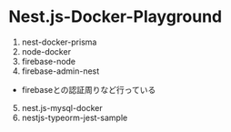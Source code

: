 # Nest.js-Docker-Playground

1. nest-docker-prisma
2. node-docker
3. firebase-node
4. firebase-admin-nest
  - firebaseとの認証周りなど行っている
5. nest.js-mysql-docker
6. nestjs-typeorm-jest-sample
